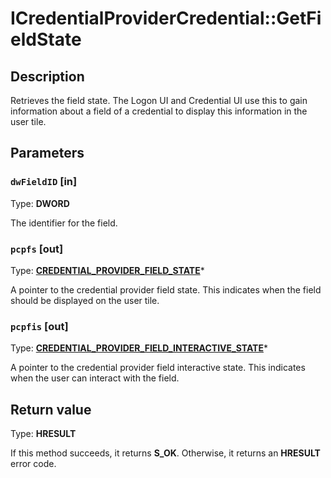# ICredentialProviderCredential::GetFieldState

## Description

Retrieves the field state. The Logon UI and Credential UI use this to gain information about a field of a credential to display this information in the user tile.

## Parameters

### `dwFieldID` [in]

Type: **DWORD**

The identifier for the field.

### `pcpfs` [out]

Type: **[CREDENTIAL_PROVIDER_FIELD_STATE](https://learn.microsoft.com/windows/win32/api/credentialprovider/ne-credentialprovider-credential_provider_field_state)***

A pointer to the credential provider field state. This indicates when the field should be displayed on the user tile.

### `pcpfis` [out]

Type: **[CREDENTIAL_PROVIDER_FIELD_INTERACTIVE_STATE](https://learn.microsoft.com/windows/win32/api/credentialprovider/ne-credentialprovider-credential_provider_field_interactive_state)***

A pointer to the credential provider field interactive state. This indicates when the user can interact with the field.

## Return value

Type: **HRESULT**

If this method succeeds, it returns **S_OK**. Otherwise, it returns an **HRESULT** error code.